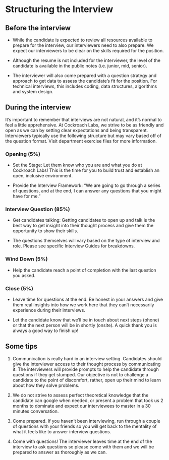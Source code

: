# Structuring the Interview

## Before the interview

- While the candidate is expected to review all resources available to prepare for the interview, our interviewers need to also prepare. We expect our interviewers to be clear on the skills required for the position. 

- Although the resume is not included for the interviewer, the level of the candidate is available in the public notes (i.e. junior, mid, senior).

- The interviewer will also come prepared with a question strategy and approach to get data to assess the candidate’s fit for the position. For technical interviews, this includes coding, data structures, algorithms and system design. 


## During the interview

It’s important to remember that interviews are not natural, and it’s normal to feel a little apprehensive. At Cockroach Labs, we strive to be as friendly and open as we can by setting clear expectations and being transparent. Interviewers typically use the following structure but may vary based off of the question format. Visit department exercise files for more information.  

### Opening (5%)

- Set the Stage: Let them know who you are and what you do at Cockroach Labs! This is the time for you to build trust and establish an open, inclusive environment.

- Provide the Interview Framework: “We are going to go through a series of questions, and at the end, I can answer any questions that you might have for me.”

### Interview Question (85%)

- Get candidates talking: Getting candidates to open up and talk is the best way to get insight into their thought process and give them the opportunity to show their skills.
   
- The questions themselves will vary based on the type of interview and role. Please see specific Interview Guides for breakdowns.
 
### Wind Down (5%)

- Help the candidate reach a point of completion with the last question you asked.

### Close (5%)

- Leave time for questions at the end.  Be honest in your answers and give them real insights into how we work here that they can’t necessarily experience during their interviews.

- Let the candidate know that we’ll be in touch about next steps (phone) or that the next person will be in shortly (onsite).  A quick thank you is always a good way to finish up!

## Some tips
1. Communication is really hard in an interview setting. Candidates should give the interviewer access to their thought process by communicating it. The interviewers will provide prompts to help the candidate through questions if they get stumped. Our objective is not to challenge a candidate to the point of discomfort, rather, open up their mind to learn about how they solve problems.  

2. We do not strive to assess perfect theoretical knowledge that the candidate can google when needed, or present a problem that took us 2 months to dominate and expect our interviewees to master in a 30 minutes conversation.

3. Come prepared. If you haven’t been interviewing, run through a couple of questions with your friends so you will get back to the mentality of what it feels like to answer interview questions. 

4. Come with questions! The interviewer leaves time at the end of the interview to ask questions so please come with them and we will be prepared to answer as thoroughly as we can. 
